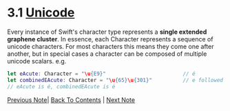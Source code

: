 # 3.1 [Unicode](https://developer.apple.com/library/content/documentation/Swift/Conceptual/Swift_Programming_Language/StringsAndCharacters.html#//apple_ref/doc/uid/TP40014097-CH7-ID293)

Every instance of Swift's character type represents a **single extended graphene cluster**. In essence, each Character represents a sequence of unicode characters. For most characters this means they come one after another, but in special cases a character can be composed of multiple unicode scalars. e.g.
```Swift
let eAcute: Character = "\u{E9}"                         // é
let combinedEAcute: Character = "\u{65}\u{301}"          // e followed by ́
// eAcute is é, combinedEAcute is é
```

[Previous Note](../3%20-%20Strings%20and%20Characters/3.0%20-%20Strings%20and%20Characters.md)| [Back To Contents](https://github.com/Firanus/swift-language-guide-notes) |  [Next Note](../3%20-%20Strings%20and%20Characters/3.2%20-%20Counting%20Characters.md)